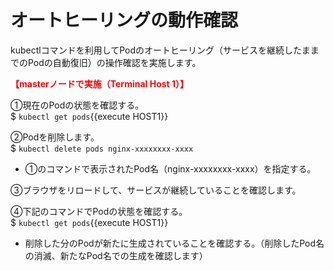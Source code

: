 # オートヒーリングの動作確認
kubectlコマンドを利用してPodのオートヒーリング（サービスを継続したままでのPodの自動復旧）の操作確認を実施します。  

**<span style="color: red; ">【masterノードで実施（Terminal Host 1）】</span>**  

①現在のPodの状態を確認する。  
$ `kubectl get pods`{{execute HOST1}}  

②Podを削除します。  
$ `kubectl delete pods nginx-xxxxxxxx-xxxx`  

- ①のコマンドで表示されたPod名（nginx-xxxxxxxx-xxxx）を指定する。  

③ブラウザをリロードして、サービスが継続していることを確認します。  

④下記のコマンドでPodの状態を確認する。  
$ `kubectl get pods`{{execute HOST1}}  

- 削除した分のPodが新たに生成されていることを確認する。（削除したPod名の消滅、新たなPod名での生成を確認します）  

